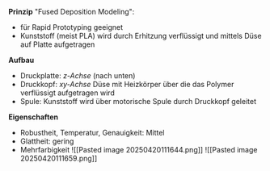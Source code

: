 **Prinzip**
"Fused Deposition Modeling":
* für Rapid Prototyping geeignet
* Kunststoff (meist PLA) wird durch Erhitzung verflüssigt und mittels Düse auf Platte aufgetragen

**Aufbau**
* Druckplatte: *z-Achse* (nach unten)
* Druckkopf: *xy-Achse*
  Düse mit Heizkörper über die das Polymer verflüssigt aufgetragen wird
* Spule: Kunststoff wird über motorische Spule durch Druckkopf geleitet

**Eigenschaften**
* Robustheit, Temperatur, Genauigkeit: Mittel
* Glattheit: gering
* Mehrfarbigkeit
  ![[Pasted image 20250420111644.png]]
  ![[Pasted image 20250420111659.png]]
